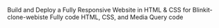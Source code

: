 Build and Deploy a Fully Responsive Website in HTML & CSS for Blinkit-clone-webiste
Fully code HTML, CSS, and Media Query code
